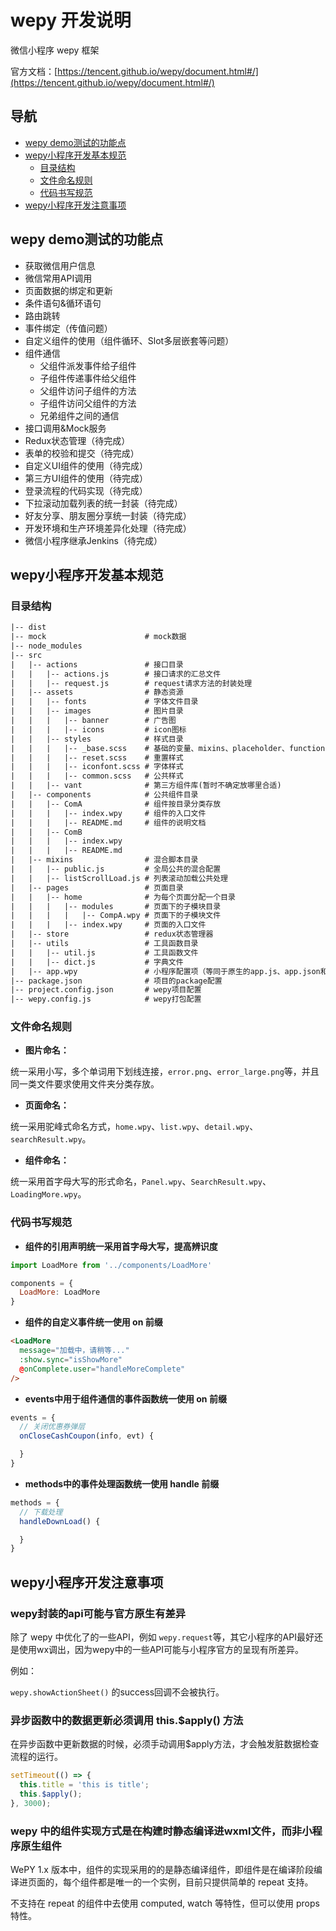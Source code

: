 # wepy 开发说明

微信小程序 wepy 框架

官方文档：[https://tencent.github.io/wepy/document.html#/](https://tencent.github.io/wepy/document.html#/)

## 导航

- [wepy demo测试的功能点](#wepy-demo测试的功能点)
- [wepy小程序开发基本规范](#wepy小程序开发基本规范)
  * [目录结构](#目录结构)
  * [文件命名规则](#文件命名规则)
  * [代码书写规范](#代码书写规范)
- [wepy小程序开发注意事项](#wepy小程序开发注意事项)

## wepy demo测试的功能点

- 获取微信用户信息
- 微信常用API调用
- 页面数据的绑定和更新
- 条件语句&循环语句
- 路由跳转
- 事件绑定（传值问题）
- 自定义组件的使用（组件循环、Slot多层嵌套等问题）
- 组件通信
  * 父组件派发事件给子组件
  * 子组件传递事件给父组件
  * 父组件访问子组件的方法
  * 子组件访问父组件的方法
  * 兄弟组件之间的通信
- 接口调用&Mock服务
- Redux状态管理（待完成）
- 表单的校验和提交（待完成）
- 自定义UI组件的使用（待完成）
- 第三方UI组件的使用（待完成）
- 登录流程的代码实现（待完成）
- 下拉滚动加载列表的统一封装（待完成）
- 好友分享、朋友圈分享统一封装（待完成）
- 开发环境和生产环境差异化处理（待完成）
- 微信小程序继承Jenkins（待完成）

## wepy小程序开发基本规范

### 目录结构

```html
|-- dist
|-- mock                      # mock数据
|-- node_modules
|-- src
|   |-- actions               # 接口目录
|   |   |-- actions.js        # 接口请求的汇总文件
|   |   |-- request.js        # request请求方法的封装处理
|   |-- assets                # 静态资源
|   |   |-- fonts             # 字体文件目录
|   |   |-- images            # 图片目录
|   |   |   |-- banner        # 广告图
|   |   |   |-- icons         # icon图标
|   |   |-- styles            # 样式目录
|   |   |   |-- _base.scss    # 基础的变量、mixins、placeholder、functions声明
|   |   |   |-- reset.scss    # 重置样式
|   |   |   |-- iconfont.scss # 字体样式
|   |   |   |-- common.scss   # 公共样式
|   |   |-- vant              # 第三方组件库(暂时不确定放哪里合适)
|   |-- components            # 公共组件目录
|   |   |-- ComA              # 组件按目录分类存放
|   |   |   |-- index.wpy     # 组件的入口文件
|   |   |   |-- README.md     # 组件的说明文档
|   |   |-- ComB
|   |   |   |-- index.wpy
|   |   |   |-- README.md
|   |-- mixins                # 混合脚本目录
|   |   |-- public.js         # 全局公共的混合配置
|   |   |-- listScrollLoad.js # 列表滚动加载公共处理
|   |-- pages                 # 页面目录
|   |   |-- home              # 为每个页面分配一个目录
|   |   |   |-- modules       # 页面下的子模块目录
|   |   |   |   |-- CompA.wpy # 页面下的子模块文件
|   |   |   |-- index.wpy     # 页面的入口文件
|   |-- store                 # redux状态管理器
|   |-- utils                 # 工具函数目录
|   |   |-- util.js           # 工具函数文件
|   |   |-- dict.js           # 字典文件
|   |-- app.wpy               # 小程序配置项（等同于原生的app.js、app.json和app.wxss）
|-- package.json              # 项目的package配置
|-- project.config.json       # wepy项目配置
|-- wepy.config.js            # wepy打包配置
```

### 文件命名规则

- **图片命名：**

统一采用小写，多个单词用下划线连接，`error.png`、`error_large.png`等，并且同一类文件要求使用文件夹分类存放。

- **页面命名：**

统一采用驼峰式命名方式，`home.wpy`、`list.wpy`、`detail.wpy`、`searchResult.wpy`。

- **组件命名：**

统一采用首字母大写的形式命名，`Panel.wpy`、`SearchResult.wpy`、`LoadingMore.wpy`。

### 代码书写规范

- **组件的引用声明统一采用首字母大写，提高辨识度**

```js
import LoadMore from '../components/LoadMore'

components = {
  LoadMore: LoadMore
}
```

- **组件的自定义事件统一使用 on 前缀**

```html
<LoadMore
  message="加载中，请稍等..."
  :show.sync="isShowMore"
  @onComplete.user="handleMoreComplete"
/>
```

- **events中用于组件通信的事件函数统一使用 on 前缀**

```js
events = {
  // 关闭优惠券弹层
  onCloseCashCoupon(info, evt) {

  }
}
```

- **methods中的事件处理函数统一使用 handle 前缀**

```js
methods = {
  // 下载处理
  handleDownLoad() {

  }
}
```

## wepy小程序开发注意事项

### wepy封装的api可能与官方原生有差异

除了 wepy 中优化了的一些API，例如 `wepy.request`等，其它小程序的API最好还是使用wx调出，因为wepy中的一些API可能与小程序官方的呈现有所差异。

例如：

`wepy.showActionSheet()` 的success回调不会被执行。

### 异步函数中的数据更新必须调用 this.$apply() 方法

在异步函数中更新数据的时候，必须手动调用$apply方法，才会触发脏数据检查流程的运行。

```js
setTimeout(() => {
  this.title = 'this is title';
  this.$apply();
}, 3000);
```

### wepy 中的组件实现方式是在构建时静态编译进wxml文件，而非小程序原生组件

WePY 1.x 版本中，组件的实现采用的的是静态编译组件，即组件是在编译阶段编译进页面的，每个组件都是唯一的一个实例，目前只提供简单的 repeat 支持。

不支持在 repeat 的组件中去使用 computed, watch 等特性，但可以使用 props 特性。
